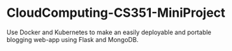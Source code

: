 # CloudComputing-CS351-MiniProject

Use Docker and Kubernetes to make an easily deployable and portable blogging web-app using Flask and MongoDB.
